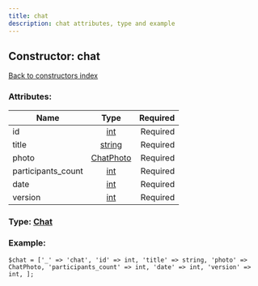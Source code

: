```yaml
---
title: chat
description: chat attributes, type and example
---
```

## Constructor: chat  
[Back to constructors index](index.md)



### Attributes:

| Name     |    Type       | Required |
|----------|:-------------:|---------:|
|id|[int](../types/int.md) | Required|
|title|[string](../types/string.md) | Required|
|photo|[ChatPhoto](../types/ChatPhoto.md) | Required|
|participants\_count|[int](../types/int.md) | Required|
|date|[int](../types/int.md) | Required|
|version|[int](../types/int.md) | Required|



### Type: [Chat](../types/Chat.md)


### Example:

```
$chat = ['_' => 'chat', 'id' => int, 'title' => string, 'photo' => ChatPhoto, 'participants_count' => int, 'date' => int, 'version' => int, ];
```  

